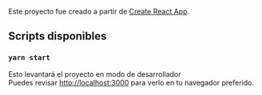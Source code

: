 Este proyecto fue creado a partir de [Create React App](https://github.com/facebook/create-react-app).


## Scripts disponibles

### `yarn start`
Esto levantará el proyecto en modo de desarrollador <br />
Puedes revisar [http://localhost:3000](http://localhost:3000) para verlo en tu navegador preferido.
